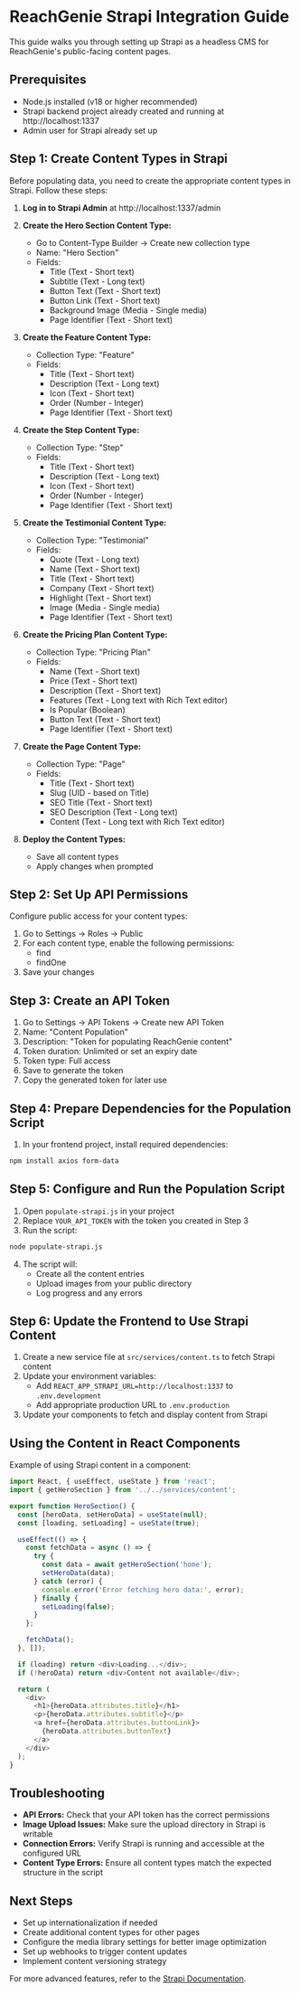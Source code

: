 # ReachGenie Strapi Integration Guide

This guide walks you through setting up Strapi as a headless CMS for ReachGenie's public-facing content pages.

## Prerequisites

- Node.js installed (v18 or higher recommended)
- Strapi backend project already created and running at http://localhost:1337
- Admin user for Strapi already set up

## Step 1: Create Content Types in Strapi

Before populating data, you need to create the appropriate content types in Strapi. Follow these steps:

1. **Log in to Strapi Admin** at http://localhost:1337/admin

2. **Create the Hero Section Content Type:**
   - Go to Content-Type Builder → Create new collection type
   - Name: "Hero Section"
   - Fields:
     - Title (Text - Short text)
     - Subtitle (Text - Long text)
     - Button Text (Text - Short text)
     - Button Link (Text - Short text)
     - Background Image (Media - Single media)
     - Page Identifier (Text - Short text)

3. **Create the Feature Content Type:**
   - Collection Type: "Feature"
   - Fields:
     - Title (Text - Short text)
     - Description (Text - Long text)
     - Icon (Text - Short text)
     - Order (Number - Integer)
     - Page Identifier (Text - Short text)

4. **Create the Step Content Type:**
   - Collection Type: "Step"
   - Fields:
     - Title (Text - Short text)
     - Description (Text - Long text)
     - Icon (Text - Short text)
     - Order (Number - Integer)
     - Page Identifier (Text - Short text)

5. **Create the Testimonial Content Type:**
   - Collection Type: "Testimonial"
   - Fields:
     - Quote (Text - Long text)
     - Name (Text - Short text)
     - Title (Text - Short text)
     - Company (Text - Short text)
     - Highlight (Text - Short text)
     - Image (Media - Single media)
     - Page Identifier (Text - Short text)

6. **Create the Pricing Plan Content Type:**
   - Collection Type: "Pricing Plan"
   - Fields:
     - Name (Text - Short text)
     - Price (Text - Short text)
     - Description (Text - Short text)
     - Features (Text - Long text with Rich Text editor)
     - Is Popular (Boolean)
     - Button Text (Text - Short text)
     - Page Identifier (Text - Short text)

7. **Create the Page Content Type:**
   - Collection Type: "Page"
   - Fields:
     - Title (Text - Short text)
     - Slug (UID - based on Title)
     - SEO Title (Text - Short text)
     - SEO Description (Text - Long text)
     - Content (Text - Long text with Rich Text editor)

8. **Deploy the Content Types:**
   - Save all content types
   - Apply changes when prompted

## Step 2: Set Up API Permissions

Configure public access for your content types:

1. Go to Settings → Roles → Public
2. For each content type, enable the following permissions:
   - find
   - findOne
3. Save your changes

## Step 3: Create an API Token

1. Go to Settings → API Tokens → Create new API Token
2. Name: "Content Population"
3. Description: "Token for populating ReachGenie content"
4. Token duration: Unlimited or set an expiry date
5. Token type: Full access
6. Save to generate the token
7. Copy the generated token for later use

## Step 4: Prepare Dependencies for the Population Script

1. In your frontend project, install required dependencies:

```bash
npm install axios form-data
```

## Step 5: Configure and Run the Population Script

1. Open `populate-strapi.js` in your project
2. Replace `YOUR_API_TOKEN` with the token you created in Step 3
3. Run the script:

```bash
node populate-strapi.js
```

4. The script will:
   - Create all the content entries
   - Upload images from your public directory
   - Log progress and any errors

## Step 6: Update the Frontend to Use Strapi Content

1. Create a new service file at `src/services/content.ts` to fetch Strapi content
2. Update your environment variables:
   - Add `REACT_APP_STRAPI_URL=http://localhost:1337` to `.env.development`
   - Add appropriate production URL to `.env.production`
3. Update your components to fetch and display content from Strapi

## Using the Content in React Components

Example of using Strapi content in a component:

```typescript
import React, { useEffect, useState } from 'react';
import { getHeroSection } from '../../services/content';

export function HeroSection() {
  const [heroData, setHeroData] = useState(null);
  const [loading, setLoading] = useState(true);

  useEffect(() => {
    const fetchData = async () => {
      try {
        const data = await getHeroSection('home');
        setHeroData(data);
      } catch (error) {
        console.error('Error fetching hero data:', error);
      } finally {
        setLoading(false);
      }
    };

    fetchData();
  }, []);

  if (loading) return <div>Loading...</div>;
  if (!heroData) return <div>Content not available</div>;

  return (
    <div>
      <h1>{heroData.attributes.title}</h1>
      <p>{heroData.attributes.subtitle}</p>
      <a href={heroData.attributes.buttonLink}>
        {heroData.attributes.buttonText}
      </a>
    </div>
  );
}
```

## Troubleshooting

- **API Errors:** Check that your API token has the correct permissions
- **Image Upload Issues:** Make sure the upload directory in Strapi is writable
- **Connection Errors:** Verify Strapi is running and accessible at the configured URL
- **Content Type Errors:** Ensure all content types match the expected structure in the script

## Next Steps

- Set up internationalization if needed
- Create additional content types for other pages
- Configure the media library settings for better image optimization
- Set up webhooks to trigger content updates
- Implement content versioning strategy

For more advanced features, refer to the [Strapi Documentation](https://docs.strapi.io). 